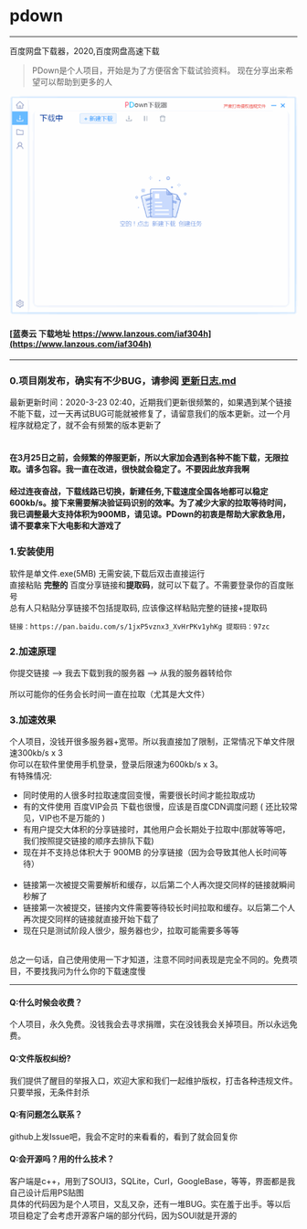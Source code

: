 # pdown
---
百度网盘下载器，2020,百度网盘高速下载
> PDown是个人项目，开始是为了方便宿舍下载试验资料。 现在分享出来希望可以帮助到更多的人

![demo](down600.gif)


#### [蓝奏云 下载地址  https://www.lanzous.com/iaf304h](https://www.lanzous.com/iaf304h)
---
### 0.项目刚发布，确实有不少BUG，请参阅 [更新日志.md](更新日志.md)  
最新更新时间：2020-3-23 02:40，近期我们更新很频繁的，如果遇到某个链接不能下载，过一天再试BUG可能就被修复了，请留意我们的版本更新。过一个月程序就稳定了，就不会有频繁的版本更新了<br/><br/>

#### 在3月25日之前，会频繁的停服更新，所以大家加会遇到各种不能下载，无限拉取。请多包容。我一直在改进，很快就会稳定了。不要因此放弃我啊<br/>
#### 经过连夜奋战，下载线路已切换，新建任务,下载速度全国各地都可以稳定600kb/s。接下来需要解决验证码识别的效率。为了减少大家的拉取等待时间，我已调整最大支持体积为900MB，请见谅。PDown的初衷是帮助大家救急用，请不要拿来下大电影和大游戏了

### 1.安装使用

软件是单文件.exe(5MB) 无需安装,下载后双击直接运行<br/>
直接粘贴  **完整的**  百度分享链接和**提取码**，就可以下载了。不需要登录你的百度账号<br/>
总有人只粘贴分享链接不包括提取码, 应该像这样粘贴完整的链接+提取码<br/>

```
链接：https://pan.baidu.com/s/1jxP5vznx3_XvHrPKv1yhKg 提取码：97zc 
```

### 2.加速原理

你提交链接  -->  我去下载到我的服务器  -->  从我的服务器转给你<br/><br/>
所以可能你的任务会长时间一直在拉取（尤其是大文件）

### 3.加速效果

个人项目，没钱开很多服务器+宽带。所以我直接加了限制，正常情况下单文件限速300kb/s x 3<br/>
<a>你可以在软件里使用手机登录，登录后限速为600kb/s x 3<a/>。<br/>
有特殊情况:<br/>
* 同时使用的人很多时拉取速度回变慢，需要很长时间才能拉取成功<br/>
* 有的文件使用 百度VIP会员 下载也很慢，应该是百度CDN调度问题 ( 还比较常见，VIP也不是万能的 )<br/>
* 有用户提交大体积的分享链接时，其他用户会长期处于拉取中(那就等等吧，我们按照提交链接的顺序去排队下载)<br/>
* 现在并不支持总体积大于 900MB 的分享链接（因为会导致其他人长时间等待）<br/><br/>
* 链接第一次被提交需要解析和缓存，以后第二个人再次提交同样的链接就瞬间秒解了<br/>
* 链接第一次被提交，链接内文件需要等待较长时间拉取和缓存。以后第二个人再次提交同样的链接就直接开始下载了<br/>
* 现在只是测试阶段人很少，服务器也少，拉取可能需要多等等<br/><br/>
   
总之一句话，自己使用使用一下才知道，注意不同时间表现是完全不同的。免费项目，不要找我问为什么你的下载速度慢<br/>

---

#### Q:什么时候会收费？
个人项目，永久免费。没钱我会去寻求捐赠，实在没钱我会关掉项目。所以永远免费。
#### Q:文件版权纠纷?
我们提供了醒目的举报入口，欢迎大家和我们一起维护版权，打击各种违规文件。只要举报，无条件封杀
#### Q:有问题怎么联系？
github上发Issue吧，我会不定时的来看看的，看到了就会回复你
#### Q:会开源吗？用的什么技术？
客户端是c++，用到了SOUI3，SQLite，Curl，GoogleBase，等等，界面都是我自己设计后用PS贴图<br/>
具体的代码因为是个人项目，又乱又杂，还有一堆BUG。实在羞于出手。等以后项目稳定了会考虑开源客户端的部分代码，因为SOUI就是开源的<br/>
